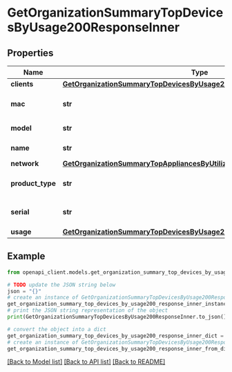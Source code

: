 # GetOrganizationSummaryTopDevicesByUsage200ResponseInner


## Properties

Name | Type | Description | Notes
------------ | ------------- | ------------- | -------------
**clients** | [**GetOrganizationSummaryTopDevicesByUsage200ResponseInnerClients**](GetOrganizationSummaryTopDevicesByUsage200ResponseInnerClients.md) |  | [optional] 
**mac** | **str** | Mac address of the device | [optional] 
**model** | **str** | Model of the device | [optional] 
**name** | **str** | Name of the device | [optional] 
**network** | [**GetOrganizationSummaryTopAppliancesByUtilization200ResponseInnerNetwork**](GetOrganizationSummaryTopAppliancesByUtilization200ResponseInnerNetwork.md) |  | [optional] 
**product_type** | **str** | Product type of the device | [optional] 
**serial** | **str** | Serial number of the device | [optional] 
**usage** | [**GetOrganizationSummaryTopDevicesByUsage200ResponseInnerUsage**](GetOrganizationSummaryTopDevicesByUsage200ResponseInnerUsage.md) |  | [optional] 

## Example

```python
from openapi_client.models.get_organization_summary_top_devices_by_usage200_response_inner import GetOrganizationSummaryTopDevicesByUsage200ResponseInner

# TODO update the JSON string below
json = "{}"
# create an instance of GetOrganizationSummaryTopDevicesByUsage200ResponseInner from a JSON string
get_organization_summary_top_devices_by_usage200_response_inner_instance = GetOrganizationSummaryTopDevicesByUsage200ResponseInner.from_json(json)
# print the JSON string representation of the object
print(GetOrganizationSummaryTopDevicesByUsage200ResponseInner.to_json())

# convert the object into a dict
get_organization_summary_top_devices_by_usage200_response_inner_dict = get_organization_summary_top_devices_by_usage200_response_inner_instance.to_dict()
# create an instance of GetOrganizationSummaryTopDevicesByUsage200ResponseInner from a dict
get_organization_summary_top_devices_by_usage200_response_inner_from_dict = GetOrganizationSummaryTopDevicesByUsage200ResponseInner.from_dict(get_organization_summary_top_devices_by_usage200_response_inner_dict)
```
[[Back to Model list]](../README.md#documentation-for-models) [[Back to API list]](../README.md#documentation-for-api-endpoints) [[Back to README]](../README.md)


